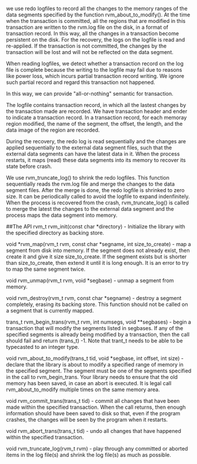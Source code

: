 
we use redo logfiles to record all the changes to the memory ranges of the data segments specified by the function rvm_about_to_modify(). At the time when the transaction is committed, all the regions that are modified in this transaction are written to the rvm.log file on the disk, in a format of transaction record. In this way, all the changes in a transaction become persistent on the disk. For the recovery, the logs on the logfile is read and re-applied.
If the transaction is not committed, the changes by the transaction will be lost and will not be reflected on the data segment. 

When reading logfiles, we detect whether a transaction record on the log file is complete because the writing to the logfile may fail due to reasons like power loss, which incurs partial transaction record writing. We ignore such partial record and regard this transaction not happened.

In this way, we can provide "all-or-nothing" semantic for transaction.

The logfile contains transaction record, in which all the lastest changes by the transaction made are recorded. We have transaction header and ender to indicate a transaction record. In a transaction record, for each memoray region modified,  the name of the segment, the offset, the length, and the data image of the region are recorded.

During the recovery, the redo log is read sequentially and the changes are applied sequentially to the external data segment files, such that the external data segments can have the latest data in it. When the process restarts, it maps (read) these data segments into its memory to recover its state before crash.

We use rvm_truncate_log() to shrink the redo logfiles. This function sequentially reads the rvm.log file and merge the changes to the data segment files. After the merge is done, the redo logfile is shrinked to zero size. It can be periodically called to avoid the logfile to expand indenfinitely. When the process is recovered from the crash, rvm_truncate_log() is called to merge the latest the changes to the external data segment and the process maps the data segment into memory.        

##The API
rvm_t rvm_init(const char *directory) - Initialize the library with the specified directory as backing store.

void *rvm_map(rvm_t rvm, const char *segname, int size_to_create) - map a segment from disk into memory. If the segment does not already exist, then create it and give it size size_to_create. If the segment exists but is shorter than size_to_create, then extend it until it is long enough. It is an error to try to map the same segment twice.

void rvm_unmap(rvm_t rvm, void *segbase) - unmap a segment from memory.

void rvm_destroy(rvm_t rvm, const char *segname) - destroy a segment completely, erasing its backing store. This function should not be called on a segment that is currently mapped.

trans_t rvm_begin_trans(rvm_t rvm, int numsegs, void **segbases) - begin a transaction that will modify the segments listed in segbases. If any of the specified segments is already being modified by a transaction, then the call should fail and return (trans_t) -1. Note that trant_t needs to be able to be typecasted to an integer type.

void rvm_about_to_modify(trans_t tid, void *segbase, int offset, int size) - declare that the library is about to modify a specified range of memory in the specified segment. The segment must be one of the segments specified in the call to rvm_begin_trans. Your library needs to ensure that the old memory has been saved, in case an abort is executed. It is legal call rvm_about_to_modify multiple times on the same memory area.

void rvm_commit_trans(trans_t tid) - commit all changes that have been made within the specified transaction. When the call returns, then enough information should have been saved to disk so that, even if the program crashes, the changes will be seen by the program when it restarts.

void rvm_abort_trans(trans_t tid) - undo all changes that have happened within the specified transaction.

void rvm_truncate_log(rvm_t rvm) - play through any committed or aborted items in the log file(s) and shrink the log file(s) as much as possible.
